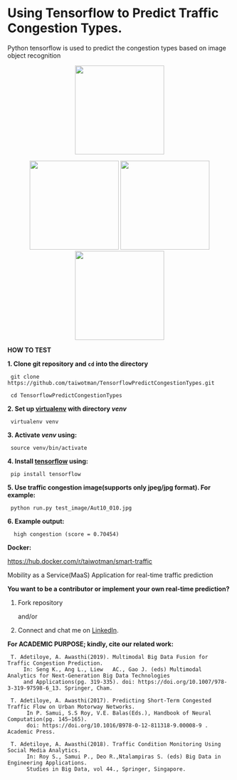 # Using Tensorflow to Predict Traffic Congestion Types.
Python tensorflow is used to predict the congestion types based on image object recognition
 
<p align="center"> 
 <img width="200" height="200" src="https://github.com/taiwotman/TensorflowPredictCongestionTypes/blob/master/miscellanous/smart-traffic.png"></p>
 <p align="center">
<img width="200" height="200" src="https://github.com/taiwotman/TensorflowPredictCongestionTypes/blob/master/miscellanous/high-congestion.png">
 <img width="200" height="200" src="https://github.com/taiwotman/TensorflowPredictCongestionTypes/blob/master/miscellanous/medium-congestion.png">
 <img width="200" height="200" src="https://github.com/taiwotman/TensorflowPredictCongestionTypes/blob/master/miscellanous/low-congestion.png">
</p>

**HOW TO TEST**

**1. Clone git repository and `cd` into the directory**

     git clone https://github.com/taiwotman/TensorflowPredictCongestionTypes.git
     
     cd TensorflowPredictCongestionTypes

**2. Set up [virtualenv](https://virtualenv.pypa.io/en/stable/) with directory _venv_** 

     virtualenv venv

**3. Activate _venv_ using:**

     source venv/bin/activate

**4. Install [tensorflow](https://www.tensorflow.org) using:**

     pip install tensorflow

**5. Use  traffic congestion image(supports only jpeg/jpg format). For example:**

     python run.py test_image/Aut10_010.jpg
     
**6. Example output:**

      high congestion (score = 0.70454)
      
**Docker:** 

https://hub.docker.com/r/taiwotman/smart-traffic

Mobility as a Service(MaaS) Application for real-time traffic prediction


**You want to be a contributor or implement your own real-time prediction?** 
1. Fork repository

     and/or

2. Connect and chat me on [LinkedIn](https://www.linkedin.com/in/taiwo-o-adetiloye-ph-d-505a8023/).

**For ACADEMIC PURPOSE; 
kindly, cite our related work:**
     
     T. Adetiloye, A. Awasthi(2019). Multimodal Big Data Fusion for Traffic Congestion Prediction. 
         In: Seng K., Ang L., Liew   AC., Gao J. (eds) Multimodal Analytics for Next-Generation Big Data Technologies 
         and Applications(pg. 319-335). doi: https://doi.org/10.1007/978-3-319-97598-6_13. Springer, Cham.
     
     T. Adetiloye, A. Awasthi(2017). Predicting Short-Term Congested Traffic Flow on Urban Motorway Networks. 
          In P. Samui, S.S Roy, V.E. Balas(Eds.), Handbook of Neural Computation(pg. 145–165).
          doi: https://doi.org/10.1016/B978-0-12-811318-9.00008-9 . Academic Press.
          
     T. Adetiloye, A. Awasthi(2018). Traffic Condition Monitoring Using Social Media Analytics. 
          In: Roy S., Samui P., Deo R.,Ntalampiras S. (eds) Big Data in Engineering Applications. 
          Studies in Big Data, vol 44., Springer, Singapore.

     


